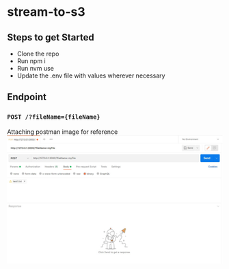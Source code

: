 # stream-to-s3

## Steps to get Started
- Clone the repo
- Run npm i
- Run nvm use
- Update the .env file with values wherever necessary

## Endpoint

### `POST /?fileName={fileName}`
Attaching postman image for reference
![alt text](https://github.com/vinayakmahindrakar/stream-to-s3/blob/master/image.jpg)